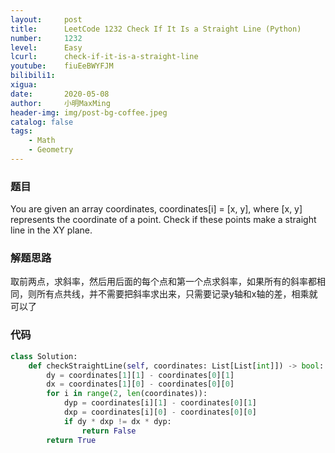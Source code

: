 ```yaml
---
layout:     post
title:      LeetCode 1232 Check If It Is a Straight Line (Python)
number:     1232
level:      Easy
lcurl:      check-if-it-is-a-straight-line
youtube:    fiuEeBWYFJM
bilibili1:  
xigua:      
date:       2020-05-08
author:     小明MaxMing
header-img: img/post-bg-coffee.jpeg
catalog: false
tags:
    - Math
    - Geometry
---
```


### 题目

You are given an array coordinates, coordinates[i] = [x, y], where [x, y] represents the coordinate of a point. Check if these points make a straight line in the XY plane.

### 解题思路

取前两点，求斜率，然后用后面的每个点和第一个点求斜率，如果所有的斜率都相同，则所有点共线，并不需要把斜率求出来，只需要记录y轴和x轴的差，相乘就可以了

### 代码
```python
class Solution:
    def checkStraightLine(self, coordinates: List[List[int]]) -> bool:
        dy = coordinates[1][1] - coordinates[0][1]
        dx = coordinates[1][0] - coordinates[0][0]
        for i in range(2, len(coordinates)):
            dyp = coordinates[i][1] - coordinates[0][1]
            dxp = coordinates[i][0] - coordinates[0][0]
            if dy * dxp != dx * dyp:
                return False
        return True
```
